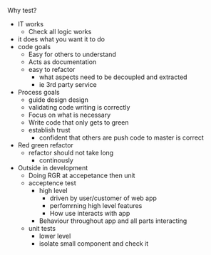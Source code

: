 Why test?
  - IT works
    - Check all logic works
  - it does what you want it to do
  - code goals
    - Easy for others to understand
    - Acts as documentation
    - easy to refactor
      - what aspects need to be decoupled and extracted
      - ie 3rd party service
  - Process goals
    - guide design design
    - validating code writing is correctly
    - Focus on what is necessary
    - Write code that only gets to green
    - establish trust
      - confident that others are push code to master is correct
- Red green refactor
  - refactor should not take long
    - continously
- Outside in development
  - Doing RGR at accepetance then unit 
  - acceptence test
    - high level
      - driven by user/customer of web app
      - perfomrning high level features
      - How use interacts with app
    - Behaviour throughout app and all parts interacting
  - unit tests
    - lower level
    - isolate small component and check it
